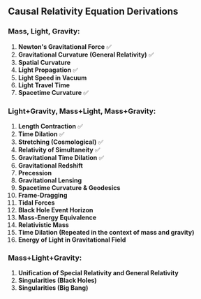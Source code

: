 ## Causal Relativity Equation Derivations

### Mass, Light, Gravity:
1. **Newton's Gravitational Force** ✅
2. **Gravitational Curvature (General Relativity)** ✅
3. **Spatial Curvature**
4. **Light Propagation** ✅
5. **Light Speed in Vacuum**
6. **Light Travel Time**
7. **Spacetime Curvature** ✅

### Light+Gravity, Mass+Light, Mass+Gravity:
1. **Length Contraction** ✅
2. **Time Dilation** ✅
3. **Stretching (Cosmological)** ✅
4. **Relativity of Simultaneity** ✅
5. **Gravitational Time Dilation** ✅
6. **Gravitational Redshift**
7. **Precession**
8. **Gravitational Lensing**
9. **Spacetime Curvature & Geodesics**
10. **Frame-Dragging**
11. **Tidal Forces**
12. **Black Hole Event Horizon**
13. **Mass-Energy Equivalence**
14. **Relativistic Mass**
15. **Time Dilation (Repeated in the context of mass and gravity)**
16. **Energy of Light in Gravitational Field**

### Mass+Light+Gravity:
1. **Unification of Special Relativity and General Relativity**
2. **Singularities (Black Holes)**
3. **Singularities (Big Bang)**
